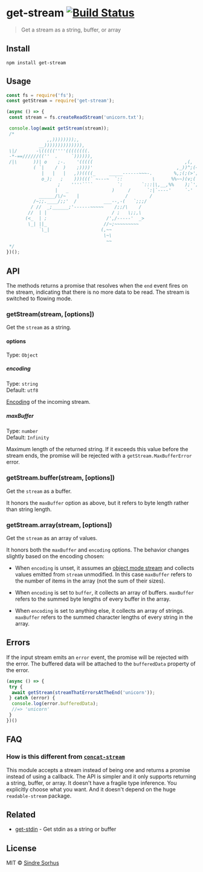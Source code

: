 # get-stream [![Build Status](https://travis-ci.org/sindresorhus/get-stream.svg?branch=master)](https://travis-ci.org/sindresorhus/get-stream)

> Get a stream as a string, buffer, or array

## Install

```
npm install get-stream
```

## Usage

```js
const fs = require('fs');
const getStream = require('get-stream');

(async () => {
 const stream = fs.createReadStream('unicorn.txt');

 console.log(await getStream(stream));
 /*
               ,,))))))));,
            __)))))))))))))),
 \|/       -\(((((''''((((((((.
 -*-==//////((''  .     `)))))),
 /|\      ))| o    ;-.    '(((((                                  ,(,
          ( `|    /  )    ;))))'                               ,_))^;(~
             |   |   |   ,))((((_     _____------~~~-.        %,;(;(>';'~
             o_);   ;    )))(((` ~---~  `::           \      %%~~)(v;(`('~
                   ;    ''''````         `:       `:::|\,__,%%    );`'; ~
                  |   _                )     /      `:|`----'     `-'
            ______/\/~    |                 /        /
          /~;;.____/;;'  /          ___--,-(   `;;;/
         / //  _;______;'------~~~~~    /;;/\    /
        //  | |                        / ;   \;;,\
       (<_  | ;                      /',/-----'  _>
        \_| ||_                     //~;~~~~~~~~~
            `\_|                   (,~~
                                    \~\
                                     ~~
 */
})();
```

## API

The methods returns a promise that resolves when the `end` event fires on the stream, indicating that there is no more data to be read. The stream is switched to flowing mode.

### getStream(stream, [options])

Get the `stream` as a string.

#### options

Type: `Object`

##### encoding

Type: `string`<br>
Default: `utf8`

[Encoding](https://nodejs.org/api/buffer.html#buffer_buffer) of the incoming stream.

##### maxBuffer

Type: `number`<br>
Default: `Infinity`

Maximum length of the returned string. If it exceeds this value before the stream ends, the promise will be rejected with a `getStream.MaxBufferError` error.

### getStream.buffer(stream, [options])

Get the `stream` as a buffer.

It honors the `maxBuffer` option as above, but it refers to byte length rather than string length.

### getStream.array(stream, [options])

Get the `stream` as an array of values.

It honors both the `maxBuffer` and `encoding` options. The behavior changes slightly based on the encoding chosen:

- When `encoding` is unset, it assumes an [object mode stream](https://nodesource.com/blog/understanding-object-streams/) and collects values emitted from `stream` unmodified. In this case `maxBuffer` refers to the number of items in the array (not the sum of their sizes).

- When `encoding` is set to `buffer`, it collects an array of buffers. `maxBuffer` refers to the summed byte lengths of every buffer in the array.

- When `encoding` is set to anything else, it collects an array of strings. `maxBuffer` refers to the summed character lengths of every string in the array.

## Errors

If the input stream emits an `error` event, the promise will be rejected with the error. The buffered data will be attached to the `bufferedData` property of the error.

```js
(async () => {
 try {
  await getStream(streamThatErrorsAtTheEnd('unicorn'));
 } catch (error) {
  console.log(error.bufferedData);
  //=> 'unicorn'
 }
})()
```

## FAQ

### How is this different from [`concat-stream`](https://github.com/maxogden/concat-stream)

This module accepts a stream instead of being one and returns a promise instead of using a callback. The API is simpler and it only supports returning a string, buffer, or array. It doesn't have a fragile type inference. You explicitly choose what you want. And it doesn't depend on the huge `readable-stream` package.

## Related

- [get-stdin](https://github.com/sindresorhus/get-stdin) - Get stdin as a string or buffer

## License

MIT © [Sindre Sorhus](https://sindresorhus.com)
